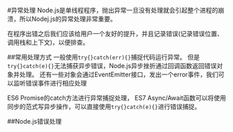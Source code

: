 #异常处理
Node.js是单线程程序，抛出异常一旦没有处理就会引起整个进程的崩溃，所以Nodej.js的异常处理非常重要。

在程序出错之后我们应该给用户一个友好的提升，并且记录错误(记录错误位置、调用栈和上下文)，以便排查。

##常用处理方式
一般使用`try{}catch(err){}`捕捉代码运行异常。
但是`try{}catch(e){}`无法捕获异步错误，Node.js异步挫折通过回调函数返回错误对象并处理。
还有一些对象会通过EventEmitter接口，发出一个error事件，我们可以监听错误事件进行相应处理

ES6 Promise的catch方法进行异常捕捉处理，
ES7 Async/Await函数可以将使用同步的范式写异步操作，可以直接使用`try{}catch(e){}`进行错误捕捉。

##Node.js错误处理
